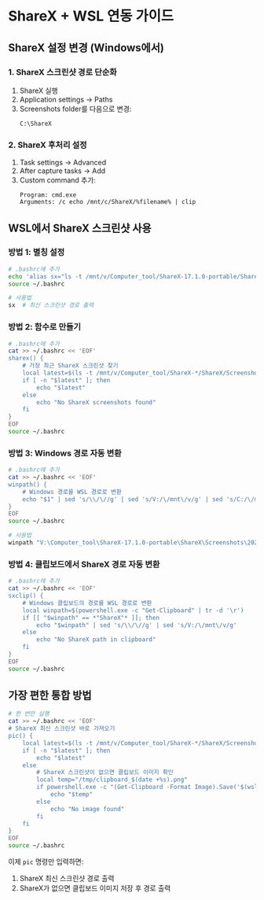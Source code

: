 # ShareX + WSL 연동 가이드

## ShareX 설정 변경 (Windows에서)

### 1. ShareX 스크린샷 경로 단순화
1. ShareX 실행
2. Application settings → Paths
3. Screenshots folder를 다음으로 변경:
   ```
   C:\ShareX
   ```

### 2. ShareX 후처리 설정
1. Task settings → Advanced
2. After capture tasks → Add
3. Custom command 추가:
   ```
   Program: cmd.exe
   Arguments: /c echo /mnt/c/ShareX/%filename% | clip
   ```

## WSL에서 ShareX 스크린샷 사용

### 방법 1: 별칭 설정
```bash
# .bashrc에 추가
echo 'alias sx="ls -t /mnt/v/Computer_tool/ShareX-17.1.0-portable/ShareX/Screenshots/2025-*/*.png | head -1"' >> ~/.bashrc
source ~/.bashrc

# 사용법
sx  # 최신 스크린샷 경로 출력
```

### 방법 2: 함수로 만들기
```bash
# .bashrc에 추가
cat >> ~/.bashrc << 'EOF'
sharex() {
    # 가장 최근 ShareX 스크린샷 찾기
    local latest=$(ls -t /mnt/v/Computer_tool/ShareX-*/ShareX/Screenshots/*/*/*.png 2>/dev/null | head -1)
    if [ -n "$latest" ]; then
        echo "$latest"
    else
        echo "No ShareX screenshots found"
    fi
}
EOF
source ~/.bashrc
```

### 방법 3: Windows 경로 자동 변환
```bash
# .bashrc에 추가
cat >> ~/.bashrc << 'EOF'
winpath() {
    # Windows 경로를 WSL 경로로 변환
    echo "$1" | sed 's/\\/\//g' | sed 's/V:/\/mnt\/v/g' | sed 's/C:/\/mnt\/c/g'
}
EOF
source ~/.bashrc

# 사용법
winpath "V:\Computer_tool\ShareX-17.1.0-portable\ShareX\Screenshots\2025-07\firefox_5ZLy0tYYgG.png"
```

### 방법 4: 클립보드에서 ShareX 경로 자동 변환
```bash
# .bashrc에 추가
cat >> ~/.bashrc << 'EOF'
sxclip() {
    # Windows 클립보드의 경로를 WSL 경로로 변환
    local winpath=$(powershell.exe -c "Get-Clipboard" | tr -d '\r')
    if [[ "$winpath" == *"ShareX"* ]]; then
        echo "$winpath" | sed 's/\\/\//g' | sed 's/V:/\/mnt\/v/g'
    else
        echo "No ShareX path in clipboard"
    fi
}
EOF
source ~/.bashrc
```

## 가장 편한 통합 방법

```bash
# 한 번만 실행
cat >> ~/.bashrc << 'EOF'
# ShareX 최신 스크린샷 바로 가져오기
pic() {
    local latest=$(ls -t /mnt/v/Computer_tool/ShareX-*/ShareX/Screenshots/*/*/*.png 2>/dev/null | head -1)
    if [ -n "$latest" ]; then
        echo "$latest"
    else
        # ShareX 스크린샷이 없으면 클립보드 이미지 확인
        local temp="/tmp/clipboard_$(date +%s).png"
        if powershell.exe -c "(Get-Clipboard -Format Image).Save('$(wslpath -w $temp)')" 2>/dev/null; then
            echo "$temp"
        else
            echo "No image found"
        fi
    fi
}
EOF
source ~/.bashrc
```

이제 `pic` 명령만 입력하면:
1. ShareX 최신 스크린샷 경로 출력
2. ShareX가 없으면 클립보드 이미지 저장 후 경로 출력